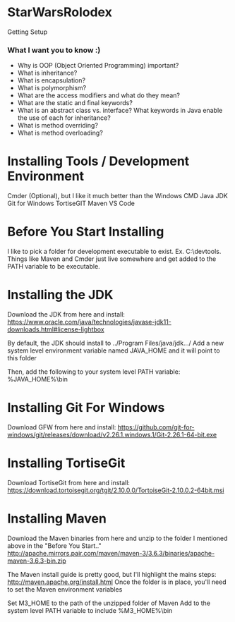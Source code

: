 # StarWarsRolodex

Getting Setup


### What I want you to know :)

* Why is OOP (Object Oriented Programming) important?
* What is inheritance?
* What is encapsulation?
* What is polymorphism?
* What are the access modifiers and what do they mean?
* What are the static and final keywords?
* What is an abstract class vs. interface? What keywords in Java enable the use of each for inheritance?
* What is method overriding?
* What is method overloading?

# Installing Tools / Development Environment

Cmder (Optional), but I like it much better than the Windows CMD
Java JDK
Git for Windows
TortiseGIT
Maven
VS Code

# Before You Start Installing
I like to pick a folder for development executable to exist. Ex. C:\devtools. Things like Maven and Cmder just live somewhere and get added to the PATH variable to be executable.

# Installing the JDK
Download the JDK from here and install: https://www.oracle.com/java/technologies/javase-jdk11-downloads.html#license-lightbox

By default, the JDK should install to ../Program Files/java/jdk.../
Add a new system level environment variable named JAVA_HOME and it will point to this folder

Then, add the following to your system level PATH variable: %JAVA_HOME%\bin

# Installing Git For Windows
Download GFW from here and install: https://github.com/git-for-windows/git/releases/download/v2.26.1.windows.1/Git-2.26.1-64-bit.exe

# Installing TortiseGit
Download TortiseGit from here and install: https://download.tortoisegit.org/tgit/2.10.0.0/TortoiseGit-2.10.0.2-64bit.msi

# Installing Maven
Download the Maven binaries from here and unzip to the folder I mentioned above in the "Before You Start.."
http://apache.mirrors.pair.com/maven/maven-3/3.6.3/binaries/apache-maven-3.6.3-bin.zip

The Maven install guide is pretty good, but I'll highlight the mains steps: http://maven.apache.org/install.html
Once the folder is in place, you'll need to set the Maven environment variables

Set M3_HOME to the path of the unzipped folder of Maven
Add to the system level PATH variable to include %M3_HOME%\bin

